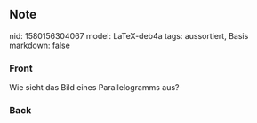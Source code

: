 ## Note
nid: 1580156304067
model: LaTeX-deb4a
tags: aussortiert, Basis
markdown: false

### Front
Wie sieht das Bild eines Parallelogramms aus?

### Back


